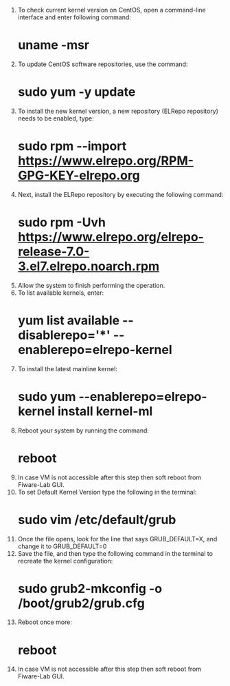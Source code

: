 1. To check current kernel version on CentOS, open a command-line interface and enter following command:
	# uname -msr
2. To update CentOS software repositories, use the command:
	# sudo yum -y update
3. To install the new kernel version, a new repository (ELRepo repository) needs to be enabled, type:
	# sudo rpm --import https://www.elrepo.org/RPM-GPG-KEY-elrepo.org
4. Next, install the ELRepo repository by executing the following command:
	# sudo rpm -Uvh https://www.elrepo.org/elrepo-release-7.0-3.el7.elrepo.noarch.rpm
5. Allow the system to finish performing the operation.
6. To list available kernels, enter:
	# yum list available --disablerepo='*' --enablerepo=elrepo-kernel
7. To install the latest mainline kernel:
	# sudo yum --enablerepo=elrepo-kernel install kernel-ml
8. Reboot your system by running the command:
	# reboot
9. In case VM is not accessible after this step then soft reboot from Fiware-Lab GUI.
10. To set Default Kernel Version type the following in the terminal:
	# sudo vim /etc/default/grub
11. Once the file opens, look for the line that says GRUB_DEFAULT=X, and change it to GRUB_DEFAULT=0
12. Save the file, and then type the following command in the terminal to recreate the kernel configuration:
	# sudo grub2-mkconfig -o /boot/grub2/grub.cfg
13. Reboot once more:
	# reboot
14. In case VM is not accessible after this step then soft reboot from Fiware-Lab GUI.
